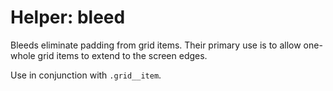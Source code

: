 # Helper: bleed

Bleeds eliminate padding from grid items. Their primary use is to allow one-whole grid items to extend to the screen edges.

Use in conjunction with `.grid__item`.
